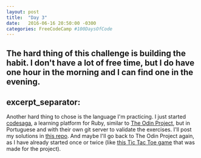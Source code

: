 ```yaml
---
layout: post
title:  "Day 3"
date:   2016-06-16 20:50:00 -0300
categories: FreeCodeCamp #100DaysOfCode
---
```


The hard thing of this challenge is building the habit. I don't have a lot of free time, but I do have one hour in the morning and I can find one in the evening.
---
excerpt_separator: <!--more-->
---
Another hard thing to chose is the language I'm practicing. I just started [codesaga](http://codesaga.com.br), a learning platform for Ruby, similar to [The Odin Project](http://theodinproject.com), but in Portuguese and with their own git server to validate the exercises. I'll post my solutions in [this repo](https://github.com/gionaufal/codesaga). And maybe I'll go back to The Odin Project again, as I have already started once or twice (like [this Tic Tac Toe game](https://github.com/gionaufal/tic-tac-toe) that was made for the project).
